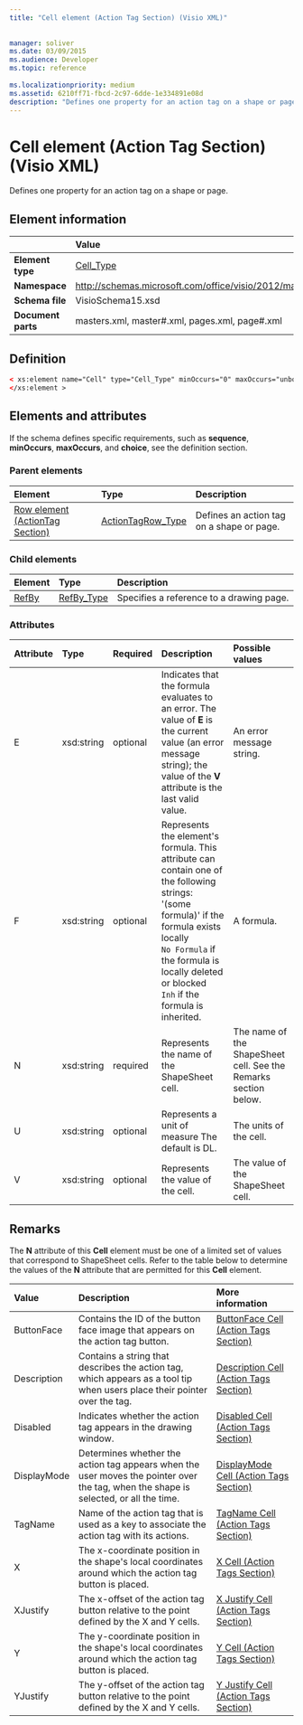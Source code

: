 ```yaml
---
title: "Cell element (Action Tag Section) (Visio XML)"
 
 
manager: soliver
ms.date: 03/09/2015
ms.audience: Developer
ms.topic: reference
 
ms.localizationpriority: medium
ms.assetid: 6210ff71-fbcd-2c97-6dde-1e334891e08d
description: "Defines one property for an action tag on a shape or page."
---
```


# Cell element (Action Tag Section) (Visio XML)

Defines one property for an action tag on a shape or page.
  
## Element information

||Value |
|:-----|:-----|
|**Element type** <br/> |[Cell_Type](cell_type-complextypevisio-xml.md) <br/> |
|**Namespace** <br/> |http://schemas.microsoft.com/office/visio/2012/main  <br/> |
|**Schema file** <br/> |VisioSchema15.xsd  <br/> |
|**Document parts** <br/> |masters.xml, master#.xml, pages.xml, page#.xml  <br/> |
   
## Definition

```XML
< xs:element name="Cell" type="Cell_Type" minOccurs="0" maxOccurs="unbounded" >
</xs:element >
```

## Elements and attributes

If the schema defines specific requirements, such as **sequence**, **minOccurs**, **maxOccurs**, and **choice**, see the definition section. 
  
### Parent elements

|**Element**|**Type**|**Description**|
|:-----|:-----|:-----|
|[Row element (ActionTag Section)](row-element-action-tag-sectionvisio-xml.md) <br/> |[ActionTagRow_Type](actiontag_type-complextypevisio-xml.md) <br/> |Defines an action tag on a shape or page. |
   
### Child elements

|**Element**|**Type**|**Description**|
|:-----|:-----|:-----|
|[RefBy](refby-element-cell_type-complextypevisio-xml.md) <br/> |[RefBy_Type](refby_type-complextypevisio-xml.md) <br/> |Specifies a reference to a drawing page. |
   
### Attributes

|**Attribute**|**Type**|**Required**|**Description**|**Possible values**|
|:-----|:-----|:-----|:-----|:-----|
|E  <br/> |xsd:string  <br/> |optional  <br/> |Indicates that the formula evaluates to an error. The value of **E** is the current value (an error message string); the value of the **V** attribute is the last valid value. |An error message string. |
|F  <br/> |xsd:string  <br/> |optional  <br/> | Represents the element's formula. This attribute can contain one of the following strings:  <br/>  '(some formula)' if the formula exists locally  <br/>  `No Formula` if the formula is locally deleted or blocked  <br/>  `Inh` if the formula is inherited. |A formula. |
|N  <br/> |xsd:string  <br/> |required  <br/> |Represents the name of the ShapeSheet cell. |The name of the ShapeSheet cell. See the Remarks section below. |
|U  <br/> |xsd:string  <br/> |optional  <br/> |Represents a unit of measure The default is DL. |The units of the cell. |
|V  <br/> |xsd:string  <br/> |optional  <br/> |Represents the value of the cell. |The value of the ShapeSheet cell. |
   
## Remarks

The **N** attribute of this **Cell** element must be one of a limited set of values that correspond to ShapeSheet cells. Refer to the table below to determine the values of the **N** attribute that are permitted for this **Cell** element. 
  
|**Value**|**Description**|**More information**|
|:-----|:-----|:-----|
|ButtonFace  <br/> |Contains the ID of the button face image that appears on the action tag button. |[ButtonFace Cell (Action Tags Section)](buttonface-cell-action-tags-section.md) <br/> |
|Description  <br/> |Contains a string that describes the action tag, which appears as a tool tip when users place their pointer over the tag. |[Description Cell (Action Tags Section)](description-cell-action-tags-section.md) <br/> |
|Disabled  <br/> |Indicates whether the action tag appears in the drawing window. |[Disabled Cell (Action Tags Section)](disabled-cell-action-tags-section.md) <br/> |
|DisplayMode  <br/> |Determines whether the action tag appears when the user moves the pointer over the tag, when the shape is selected, or all the time. |[DisplayMode Cell (Action Tags Section)](displaymode-cell-action-tags-section.md) <br/> |
|TagName  <br/> |Name of the action tag that is used as a key to associate the action tag with its actions. |[TagName Cell (Action Tags Section)](tagname-cell-action-tags-section.md) <br/> |
|X  <br/> |The x-coordinate position in the shape's local coordinates around which the action tag button is placed. |[X Cell (Action Tags Section)](x-cell-action-tags-section.md) <br/> |
|XJustify  <br/> |The x-offset of the action tag button relative to the point defined by the X and Y cells. |[X Justify Cell (Action Tags Section)](x-justify-cell-action-tags-section.md) <br/> |
|Y  <br/> |The y-coordinate position in the shape's local coordinates around which the action tag button is placed. |[Y Cell (Action Tags Section)](y-cell-action-tags-section.md) <br/> |
|YJustify  <br/> |The y-offset of the action tag button relative to the point defined by the X and Y cells. |[Y Justify Cell (Action Tags Section)](y-justify-cell-action-tags-section.md) <br/> |
   

